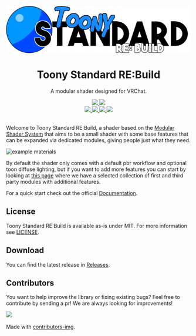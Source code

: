 <div align="center">
  <a href="https://github.com/VRLabs/Toony-Standard-Rebuild">
    <img alt="Toony Standard RE:Build" height="128" src="https://raw.githubusercontent.com/VRLabs/Toony-Standard-Rebuild/main/Editor/Resources/TSR/Logo.png">
  </a>
  <h1>Toony Standard RE:Build</h1>
  <p>
     A modular shader designed for VRChat.
  </p>

  <a href="https://github.com/VRLabs/Toony-Standard-Rebuild/releases/latest">
    <img src="https://img.shields.io/github/v/release/VRLabs/Toony-Standard-Rebuild.svg?style=flat-square">
  </a>
  <a href="https://github.com/VRLabs/Toony-Standard-Rebuild/releases/latest">
    <img src="https://img.shields.io/badge/Unity-2019.4-green.svg?style=flat-square">
  </a>
  <br />
  <a href="https://github.com/VRLabs/Toony-Standard-Rebuild/issues">
    <img src="https://img.shields.io/github/issues-raw/VRLabs/Toony-Standard-Rebuild.svg?style=flat-square">
  </a>
  <a href="https://github.com/VRLabs/Toony-Standard-Rebuild/issues?q=is%3Aissue+is%3Aclosed">
    <img src="https://img.shields.io/github/issues-closed-raw/VRLabs/Toony-Standard-Rebuild.svg?style=flat-square">
  </a>
  <a href="https://github.com/VRLabs/Toony-Standard-Rebuild/pull">
    <img src="https://img.shields.io/github/issues-pr-raw/VRLabs/Toony-Standard-Rebuild.svg?style=flat-square">
  </a>
  <a href="https://github.com/VRLabs/Toony-Standard-Rebuild/pulls?q=is%3Apr+is%3Aclosed">
    <img src="https://img.shields.io/github/issues-pr-closed-raw/VRLabs/Toony-Standard-Rebuild.svg?style=flat-square">
  </a>
  <br />
  <br />
</div>

Welcome to Toony Standard RE:Build, a shader based on the [Modular Shader System](https://github.com/VRLabs/Modular-Shader-System/) that aims to be a small shader with some base features that can be expanded via dedicated modules, giving people just what they need.

![example materials](notyet)

By default the shader only comes with a default pbr workflow and optional toon diffuse lighting, but if you want to add more features you can start by looking at [this page](notyet) where we have a selected collection of first and third party modules with additional features.

For a quick start check out the official [Documentation](https://tsr.vrlabs.dev).

## License

Toony Standard RE:Build is available as-is under MIT. For more information see [LICENSE](https://github.com/VRLabs/Toony-Standard-Rebuild/blob/master/LICENSE).

## Download

You can find the latest release in [Releases](https://github.com/VRLabs/Toony-Standard-Rebuild/releases/latest).

## Contributors

You want to help improve the library or fixing existing bugs? Feel free to contribute by sending a pr! We are always looking for improvements!

<a href="https://github.com/VRLabs/Toony-Standard-Rebuild/graphs/contributors">
  <img src="https://contributors-img.web.app/image?repo=VRLabs/Toony-Standard-Rebuild" />
</a>

Made with [contributors-img](https://contributors-img.web.app).